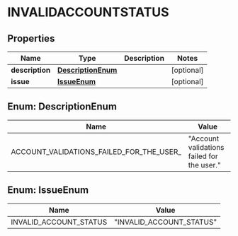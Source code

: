 

# INVALIDACCOUNTSTATUS


## Properties

| Name | Type | Description | Notes |
|------------ | ------------- | ------------- | -------------|
|**description** | [**DescriptionEnum**](#DescriptionEnum) |  |  [optional] |
|**issue** | [**IssueEnum**](#IssueEnum) |  |  [optional] |



## Enum: DescriptionEnum

| Name | Value |
|---- | -----|
| ACCOUNT_VALIDATIONS_FAILED_FOR_THE_USER_ | &quot;Account validations failed for the user.&quot; |



## Enum: IssueEnum

| Name | Value |
|---- | -----|
| INVALID_ACCOUNT_STATUS | &quot;INVALID_ACCOUNT_STATUS&quot; |



